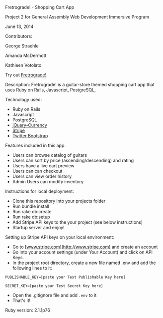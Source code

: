 Fretrograde! - Shopping Cart App

Project 2 for General Assembly Web Development Immersive Program

June 13, 2014

Contributors:

George Straehle

Amanda McDermott

Kathleen Votolato


Try out [Fretrograde!](http://serene-shore-9429.herokuapp.com/).

Description: Fretrograde! is a guitar-store themed shopping cart app that uses Ruby on Rails, Javascript, PostgreSQL,

Technology used:
- Ruby on Rails
- Javascript
- PostgreSQL
- [jQuery-Currency](https://github.com/gilbitron/jQuery-Currency)
- [Stripe](https://github.com/stripe/stripe-ruby)
- [Twitter Bootstrap](http://getbootstrap.com/)


Features included in this app:
- Users can browse catalog of guitars
- Users can sort by price (ascending/descending) and rating
- Users have a live cart preview
- Users can can checkout
- Users can view order history
- Admin Users can modify inventory


Instructions for local deployment:
- Clone this repository into your projects folder
- Run bundle install
- Run rake db:create
- Run rake db:setup
- Add Stripe API keys to the your project (see below instructions)
- Startup server and enjoy!

Setting up Stripe API keys on your local environment:
- Go to [www.stripe.com](http://www.stripe.com) and create an account
- Go into your account settings (under Your Account) and click on API Keys.
- In the project root directory, create a new file named .env and add the following lines to it:

`PUBLISHABLE_KEY=[paste your Test Publishable Key here]`

`SECRET_KEY=[paste your Test Secret Key here]`

- Open the .gitignore file and add `.env` to it
- That's it!

Ruby version: 2.1.1p76
